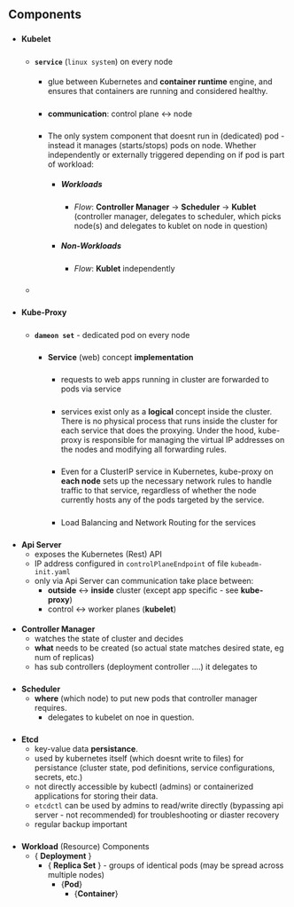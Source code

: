 ## Components

###
- **Kubelet**  

    #####
    -   <i class="fa-brands fa-linux"></i> **`service`** (`linux system`) on every node

        ####
        - glue between Kubernetes and **container runtime** engine, and ensures that containers are running and considered healthy.

        #####
        - <i class="fa-solid fa-network-wired"></i> **communication**: control plane <-> node

        ###
        - The only system component that doesnt run in (dedicated) pod - instead it manages (starts/stops) pods on node.
       Whether independently or externally triggered depending on if pod is part of workload:

            - ##### Workloads

                - _Flow_: **Controller Manager** -> **Scheduler** -> **Kublet**
                (controller manager, delegates to scheduler,  which picks node(s) and delegates to kublet on node in question)

            - ##### Non-Workloads
                - _Flow_:  **Kublet** independently
  
        ###



 
    - 


    
###
- **Kube-Proxy**

    #####
    - <i class='fa fa-ghost' style='color:darkred'></i>**`dameon set`** - dedicated pod on every node 

        #####
        - <i class="fa-solid fa-bell-concierge" style='color:green'></i>  **Service** (web) concept **implementation**

            #####
            - requests to web apps running in cluster are forwarded to pods via service

            #####
            - services exist only as a **logical** concept inside the cluster. There is no physical process that runs inside the cluster for each service that does the proxying. Under the hood, kube-proxy is responsible for managing the virtual IP addresses on the nodes and modifying all forwarding rules.

            #####
            - Even for a ClusterIP service in Kubernetes, kube-proxy on **each node** sets up the necessary network rules to handle traffic to that service, regardless of whether the node currently hosts any of the pods targeted by the service.

            #####
            - Load Balancing and Network Routing for the services 



###
- **Api Server**        
    - exposes the Kubernetes (Rest) API
    -  IP address configured in `controlPlaneEndpoint` of file `kubeadm-init.yaml`
    - only via Api Server can communication take place between: 
        - **outside** <-> **inside** cluster (except app specific - see **kube-proxy**)
        - control <-> worker planes (**kubelet**)

####
- **Controller Manager**
    - watches the state of cluster  and decides
    - **what** needs to be created (so actual state matches desired state, eg num of replicas) 
    - has sub controllers (deployment controller ....) it delegates to  

###
- **Scheduler**
    - **where** (which node) to put new pods that controller manager requires.
        - delegates to kubelet on noe in question.
            
###
- **Etcd**
    - key-value data **persistance**.
    - used by kubernetes itself (which doesnt write to files) for persistance (cluster state, pod definitions, service configurations, secrets, etc.) 
    - not directly accessible by kubectl (admins)  or containerized applications for storing their data. 
    - `etcdctl` can be used by admins to read/write directly (bypassing api server - not recommended) for troubleshooting or diaster recovery
    - regular backup important
    
  


###
- **Workload** (Resource) Components
    - { **Deployment** }
        - { **Replica Set** }  - groups of identical pods (may be spread across multiple nodes)
            - {**Pod**}
                - {**Container**}
        





